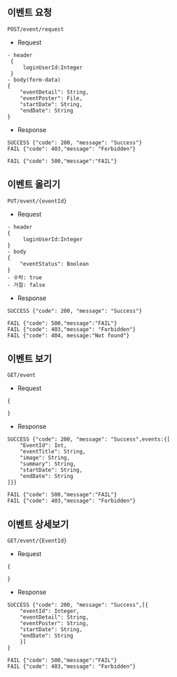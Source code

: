이벤트 요청
-
```
POST/event/request
```
 - Request
```
- header
 {
     loginUserId:Integer
 }
- body(form-data)
{
    "eventDetail": String,
    "eventPoster": File,
    "startDate": String,
    "endDate": String
}
```
- Response
```
SUCCESS {"code": 200, "message": "Success"}
FAIL {"code": 403,"message": "Forbidden"}
```
```
FAIL {"code": 500,"message":"FAIL"}
```
이벤트 올리기
-
```
PUT/event/{eventId}
```
 - Request
```
- header
{
     loginUserId:Integer
}
- body
{
    "eventStatus": Boolean
}
- 수락: true
- 거절: false
```
- Response
```
SUCCESS {"code": 200, "message": "Success"}
```
```
FAIL {"code": 500,"message":"FAIL"}
FAIL {"code": 403,"message": "Forbidden"}
FAIL {"code": 404, message:"Not found"}
```
이벤트 보기
-
```
GET/event
```
 - Request
```
{
    
}
```
- Response
```
SUCCESS {"code": 200, "message": "Success",events:{[
    "EventId": Int,
    "eventTitle": String,
    "image": String,
    "summary": String,
    "startDate": String,
    "endDate": String
]}}
```
```
FAIL {"code": 500,"message":"FAIL"}
FAIL {"code": 403,"message": "Forbidden"}
```
이벤트 상세보기
-
```
GET/event/{EventId}
```
 - Request
```
{
    
}
```
- Response
```
SUCCESS {"code": 200, "message": "Success",[{
    "eventId": Integer,
    "eventDetail": String,
    "eventPoster": String,
    "startDate": String,
    "endDate": String
    }]
}
```
```
FAIL {"code": 500,"message":"FAIL"}
FAIL {"code": 403,"message": "Forbidden"}
```